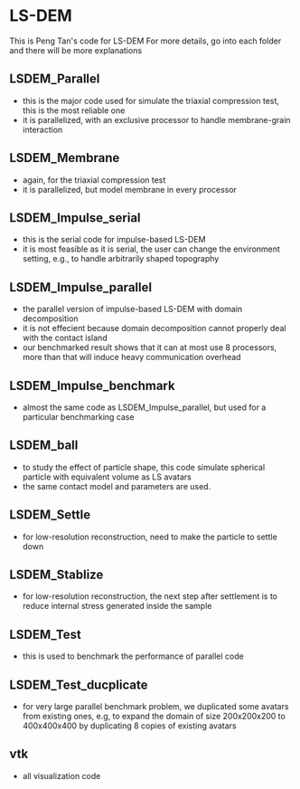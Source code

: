 # LS-DEM
This is Peng Tan's code for LS-DEM
For more details, go into each folder and there will be more explanations

## LSDEM_Parallel
- this is the major code used for simulate the triaxial compression test, this is the most reliable one
- it is parallelized, with an exclusive processor to handle membrane-grain interaction

## LSDEM_Membrane
- again, for the triaxial compression test
- it is parallelized, but model membrane in every processor

## LSDEM_Impulse_serial
- this is the serial code for impulse-based LS-DEM
- it is most feasible as it is serial, the user can change the environment setting, e.g., to handle arbitrarily shaped topography

## LSDEM_Impulse_parallel
- the parallel version of impulse-based LS-DEM with domain decomposition
- it is not effecient because domain decomposition cannot properly deal with the contact island
- our benchmarked result shows that it can at most use 8 processors, more than that will induce heavy communication overhead

## LSDEM_Impulse_benchmark
- almost the same code as LSDEM_Impulse_parallel, but used for a particular benchmarking case

## LSDEM_ball
- to study the effect of particle shape, this code simulate spherical particle with equivalent volume as LS avatars
- the same contact model and parameters are used.

## LSDEM_Settle
- for low-resolution reconstruction, need to make the particle to settle down

## LSDEM_Stablize
- for low-resolution reconstruction, the next step after settlement is to reduce internal stress generated inside the sample

## LSDEM_Test
- this is used to benchmark the performance of parallel code

## LSDEM_Test_ducplicate
- for very large parallel benchmark problem, we duplicated some avatars from existing ones, e.g, to expand the domain of size 200x200x200 to 400x400x400 by duplicating 8 copies of existing avatars

## vtk
- all visualization code
